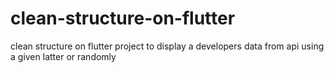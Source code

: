 # clean-structure-on-flutter
clean structure on flutter project to display a developers data from api using a given latter or randomly 
